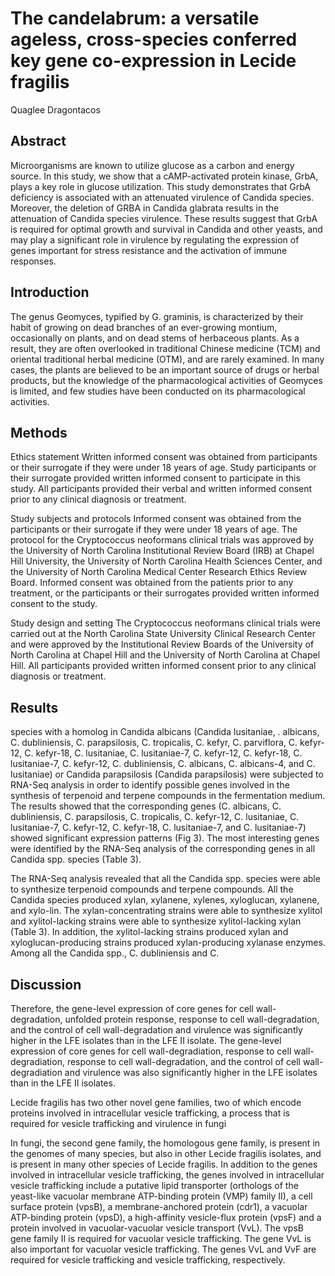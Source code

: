 # The candelabrum: a versatile ageless, cross-species conferred key gene co-expression in Lecide fragilis
Quaglee Dragontacos


## Abstract
Microorganisms are known to utilize glucose as a carbon and energy source. In this study, we show that a cAMP-activated protein kinase, GrbA, plays a key role in glucose utilization. This study demonstrates that GrbA deficiency is associated with an attenuated virulence of Candida species. Moreover, the deletion of GRBA in Candida glabrata results in the attenuation of Candida species virulence. These results suggest that GrbA is required for optimal growth and survival in Candida and other yeasts, and may play a significant role in virulence by regulating the expression of genes important for stress resistance and the activation of immune responses.


## Introduction
The genus Geomyces, typified by G. graminis, is characterized by their habit of growing on dead branches of an ever-growing montium, occasionally on plants, and on dead stems of herbaceous plants. As a result, they are often overlooked in traditional Chinese medicine (TCM) and oriental traditional herbal medicine (OTM), and are rarely examined. In many cases, the plants are believed to be an important source of drugs or herbal products, but the knowledge of the pharmacological activities of Geomyces is limited, and few studies have been conducted on its pharmacological activities.


## Methods
Ethics statement
Written informed consent was obtained from participants or their surrogate if they were under 18 years of age. Study participants or their surrogate provided written informed consent to participate in this study. All participants provided their verbal and written informed consent prior to any clinical diagnosis or treatment.

Study subjects and protocols
Informed consent was obtained from the participants or their surrogate if they were under 18 years of age. The protocol for the Cryptococcus neoformans clinical trials was approved by the University of North Carolina Institutional Review Board (IRB) at Chapel Hill University, the University of North Carolina Health Sciences Center, and the University of North Carolina Medical Center Research Ethics Review Board. Informed consent was obtained from the patients prior to any treatment, or the participants or their surrogates provided written informed consent to the study.

Study design and setting
The Cryptococcus neoformans clinical trials were carried out at the North Carolina State University Clinical Research Center and were approved by the Institutional Review Boards of the University of North Carolina at Chapel Hill and the University of North Carolina at Chapel Hill. All participants provided written informed consent prior to any clinical diagnosis or treatment.


## Results
species with a homolog in Candida albicans (Candida lusitaniae, . albicans, C. dubliniensis, C. parapsilosis, C. tropicalis, C. kefyr, C. parviflora, C. kefyr-12, C. kefyr-18, C. lusitaniae, C. lusitaniae-7, C. kefyr-12, C. kefyr-18, C. lusitaniae-7, C. kefyr-12, C. dubliniensis, C. albicans, C. albicans-4, and C. lusitaniae) or Candida parapsilosis (Candida parapsilosis) were subjected to RNA-Seq analysis in order to identify possible genes involved in the synthesis of terpenoid and terpene compounds in the fermentation medium. The results showed that the corresponding genes (C. albicans, C. dubliniensis, C. parapsilosis, C. tropicalis, C. kefyr-12, C. lusitaniae, C. lusitaniae-7, C. kefyr-12, C. kefyr-18, C. lusitaniae-7, and C. lusitaniae-7) showed significant expression patterns (Fig 3). The most interesting genes were identified by the RNA-Seq analysis of the corresponding genes in all Candida spp. species (Table 3).

The RNA-Seq analysis revealed that all the Candida spp. species were able to synthesize terpenoid compounds and terpene compounds. All the Candida species produced xylan, xylanene, xylenes, xyloglucan, xylanene, and xylo-lin. The xylan-concentrating strains were able to synthesize xylitol and xylitol-lacking strains were able to synthesize xylitol-lacking xylan (Table 3). In addition, the xylitol-lacking strains produced xylan and xyloglucan-producing strains produced xylan-producing xylanase enzymes. Among all the Candida spp., C. dubliniensis and C.


## Discussion
Therefore, the gene-level expression of core genes for cell wall-degradation, unfolded protein response, response to cell wall-degradation, and the control of cell wall-degradation and virulence was significantly higher in the LFE isolates than in the LFE II isolate. The gene-level expression of core genes for cell wall-degradiation, response to cell wall-degradiation, response to cell wall-degradation, and the control of cell wall-degradiation and virulence was also significantly higher in the LFE isolates than in the LFE II isolates.

Lecide fragilis has two other novel gene families, two of which encode proteins involved in intracellular vesicle trafficking, a process that is required for vesicle trafficking and virulence in fungi

In fungi, the second gene family, the homologous gene family, is present in the genomes of many species, but also in other Lecide fragilis isolates, and is present in many other species of Lecide fragilis. In addition to the genes involved in intracellular vesicle trafficking, the genes involved in intracellular vesicle trafficking include a putative lipid transporter (orthologs of the yeast-like vacuolar membrane ATP-binding protein (VMP) family II), a cell surface protein (vpsB), a membrane-anchored protein (cdr1), a vacuolar ATP-binding protein (vpsD), a high-affinity vesicle-flux protein (vpsF) and a protein involved in vacuolar-vacuolar vesicle transport (VvL). The vpsB gene family II is required for vacuolar vesicle trafficking. The gene VvL is also important for vacuolar vesicle trafficking. The genes VvL and VvF are required for vesicle trafficking and vesicle trafficking, respectively.
